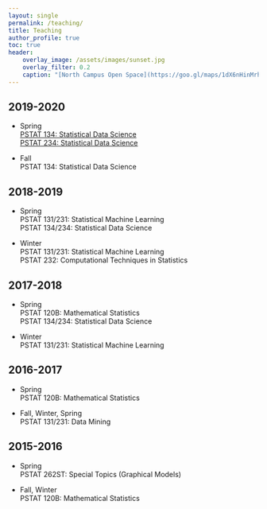 ```yaml
---
layout: single
permalink: /teaching/
title: Teaching
author_profile: true
toc: true
header:
    overlay_image: /assets/images/sunset.jpg
    overlay_filter: 0.2
    caption: "[North Campus Open Space](https://goo.gl/maps/1dX6nHinMrh3sP8Z9) &copy; 2020 `syoh.org` All Rights Reserved"
---
```



## 2019-2020

* Spring  
    [PSTAT 134: Statistical Data Science](https://github.com/UCSB-PSTAT-134/Spring2020)  
    [PSTAT 234: Statistical Data Science](https://github.com/UCSB-PSTAT-234/Spring2020)

* Fall  
    PSTAT 134: Statistical Data Science

## 2018-2019

* Spring  
    PSTAT 131/231: Statistical Machine Learning  
    PSTAT 134/234: Statistical Data Science

* Winter  
    PSTAT 131/231: Statistical Machine Learning  
    PSTAT 232: Computational Techniques in Statistics

## 2017-2018

* Spring  
    PSTAT 120B: Mathematical Statistics  
    PSTAT 134/234: Statistical Data Science

* Winter  
    PSTAT 131/231: Statistical Machine Learning

## 2016-2017

* Spring  
    PSTAT 120B: Mathematical Statistics  

* Fall, Winter, Spring  
    PSTAT 131/231: Data Mining


## 2015-2016

* Spring  
    PSTAT 262ST: Special Topics (Graphical Models)

* Fall, Winter  
    PSTAT 120B: Mathematical Statistics  

